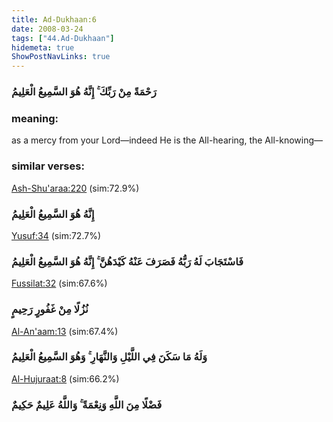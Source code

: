 ```yaml
---
title: Ad-Dukhaan:6
date: 2008-03-24
tags: ["44.Ad-Dukhaan"]
hidemeta: true 
ShowPostNavLinks: true 
---
```

### رَحْمَةً مِنْ رَبِّكَ ۚ إِنَّهُ هُوَ السَّمِيعُ الْعَلِيمُ
### meaning: 
as a mercy from your Lord—indeed He is the All-hearing, the All-knowing—
### similar verses: 

[Ash-Shu'araa:220](/26/220) (sim:72.9%)

### إِنَّهُ هُوَ السَّمِيعُ الْعَلِيمُ

[Yusuf:34](/12/34) (sim:72.7%)

### فَاسْتَجَابَ لَهُ رَبُّهُ فَصَرَفَ عَنْهُ كَيْدَهُنَّ ۚ إِنَّهُ هُوَ السَّمِيعُ الْعَلِيمُ

[Fussilat:32](/41/32) (sim:67.6%)

### نُزُلًا مِنْ غَفُورٍ رَحِيمٍ

[Al-An'aam:13](/6/13) (sim:67.4%)

### وَلَهُ مَا سَكَنَ فِي اللَّيْلِ وَالنَّهَارِ ۚ وَهُوَ السَّمِيعُ الْعَلِيمُ

[Al-Hujuraat:8](/49/8) (sim:66.2%)

### فَضْلًا مِنَ اللَّهِ وَنِعْمَةً ۚ وَاللَّهُ عَلِيمٌ حَكِيمٌ
